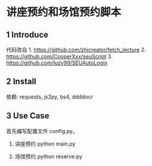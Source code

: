 # 讲座预约和场馆预约脚本

## 1 Introduce

代码改自 1. https://github.com/zhjcreator/fetch_lecture 2. https://github.com/CooperXxx/seuScript 3. https://github.com/luzy99/SEUAutoLogin

## 2 Install

依赖: requests, js2py, bs4, ddddocr

## 3 Use Case

首先编写配置文件 config.py。

1. 讲座预约
    python main.py

2. 场馆预约
    python reserve.py
